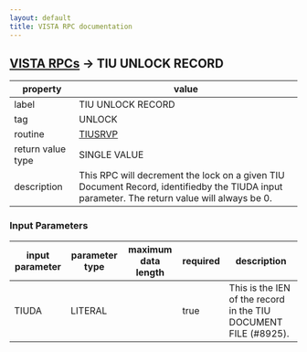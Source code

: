 ```yaml
---
layout: default
title: VISTA RPC documentation
---
```




## [VISTA RPCs](TableOfContent.md) &#8594; TIU UNLOCK RECORD 

 property | value 
--- | --- 
 label | TIU UNLOCK RECORD
 tag | UNLOCK
 routine | [TIUSRVP](http://code.osehra.org/dox/Routine_TIUSRVP_source.html)
 return value type | SINGLE VALUE
 description | This RPC will decrement the lock on a given TIU Document Record, identifiedby the TIUDA input parameter. The return value will always be 0.

### Input Parameters

| input parameter | parameter type | maximum data length | required | description | 
| --- | --- | --- | --- | --- | 
| TIUDA | LITERAL |  | true | This is the IEN of the record in the TIU DOCUMENT FILE (#8925). | 